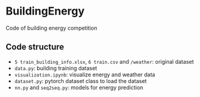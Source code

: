 # BuildingEnergy
Code of building energy competition

## Code structure
+ `5 train_building_info.xlsx`, `6 train.csv` and `/weather`: original dataset
+ `data.py`: building training dataset
+ `visualization.ipynb`: visualize energy and weather data
+ `dataset.py`: pytorch dataset class to load the dataset
+ `nn.py` and `seq2seq.py`: models for energy prediction
  